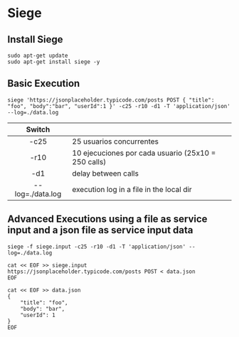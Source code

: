 # Siege
## Install Siege

````
sudo apt-get update
sudo apt-get install siege -y
````


## Basic Execution
````
siege 'https://jsonplaceholder.typicode.com/posts POST { "title": "foo", "body":"bar", "userId":1 }' -c25 -r10 -d1 -T 'application/json' --log=./data.log
````
|Switch| | 
|:----:| ------|
|-c25|25 usuarios concurrentes|
|-r10|10 ejecuciones por cada usuario (25x10 = 250 calls)|
|-d1|delay between calls|
|--log=./data.log|execution log in a file in the local dir| 

## Advanced Executions using a file as service input and a json file as service input data
````
siege -f siege.input -c25 -r10 -d1 -T 'application/json' --log=./data.log
````

````
cat << EOF >> siege.input
https://jsonplaceholder.typicode.com/posts POST < data.json 
EOF
````
````
cat << EOF >> data.json
{
    "title": "foo",
    "body": "bar",
    "userId": 1
}
EOF
````

